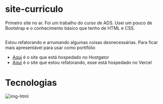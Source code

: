 # site-curriculo
Primeiro site no ar. 
Foi um trabalho do curso de ADS. Usei um pouco de Bootstrap e o conhecimento básico que tenho de HTML e CSS.

##
Estou refatorando e arrumando algumas coisas desnecessárias.
Para ficar mais apresentável para usar como portifólio
<ul>
  <li><a href="http://curriculosorin.com.br/">Aqui</a> é o site que está hospedado no Hostgator</li>
  <li><a href="https://site-curriculo-ref.vercel.app/">Aqui</a> é o site que estou refatorando, esse está hospedado no Vercel </li>
</ul>

<h1>Tecnologias</h1>
<img src="https://icons8.com.br/icon/20909/html-5" alt="img-html">

